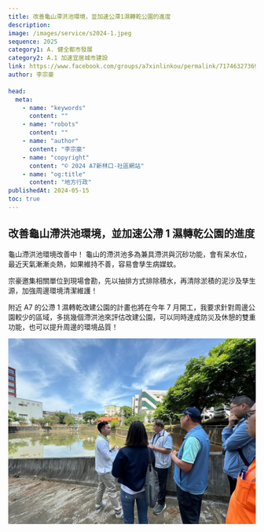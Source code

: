```yaml
---
title: 改善龜山滯洪池環境，並加速公滯1濕轉乾公園的進度
description:
image: /images/service/s2024-1.jpeg
sequence: 2025
category1: A. 健全都市發展
category2: A.1 加速宜居城市建設
link: https://www.facebook.com/groups/a7xinlinkou/permalink/717463273692257/
author: 李宗豪

head:
  meta:
    - name: "keywords"
      content: ""
    - name: "robots"
      content: ""
    - name: "author"
      content: "李宗豪"
    - name: "copyright"
      content: "© 2024 A7新林口-社區網站"
    - name: "og:title"
      content: "地方行政"
publishedAt: 2024-05-15
toc: true
---
```


## 改善龜山滯洪池環境，並加速公滯 1 濕轉乾公園的進度

龜山滯洪池環境改善中！
龜山的滯洪池多為兼具滯洪與沉砂功能，會有呆水位，最近天氣漸漸炎熱，如果維持不善，容易會孳生病媒蚊。

宗豪邀集相關單位到現場會勘，先以抽排方式排除積水，再清除淤積的泥沙及孳生源，加強周邊環境清潔維護！

附近 A7 的公滯 1 濕轉乾改建公園的計畫也將在今年 7 月開工，我要求針對周邊公園較少的區域，多挑幾個滯洪池來評估改建公園，可以同時達成防災及休憩的雙重功能，也可以提升周邊的環境品質！

![s2025-1.jpeg](/images/service/s2025-1.jpeg)

